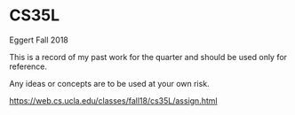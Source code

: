 # CS35L
Eggert Fall 2018

This is a record of my past work for the quarter and should be used only for reference.

Any ideas or concepts are to be used at your own risk.

https://web.cs.ucla.edu/classes/fall18/cs35L/assign.html
